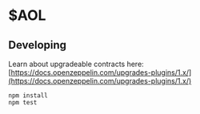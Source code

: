 # $AOL

## Developing

Learn about upgradeable contracts here: [https://docs.openzeppelin.com/upgrades-plugins/1.x/](https://docs.openzeppelin.com/upgrades-plugins/1.x/)

```
npm install
npm test
```

